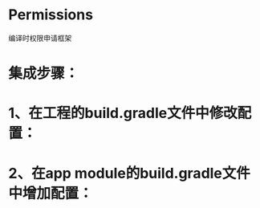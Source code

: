 
# Permissions
编译时权限申请框架

# 集成步骤：

# 1、在工程的build.gradle文件中修改配置：


# 2、在app module的build.gradle文件中增加配置：
